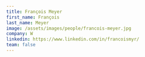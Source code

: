 ```yaml
---
title: François Meyer
first_name: François
last_name: Meyer
image: /assets/images/people/francois-meyer.jpg
company: W
linkedin: https://www.linkedin.com/in/francoismyr/
team: false
---
```

